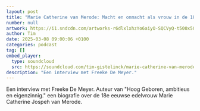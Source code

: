 ```yaml
---
layout: post
title: "Marie Catherine van Merode: Macht en onmacht als vrouw in de 18e eeuw"
number: null
artwork: https://i1.sndcdn.com/artworks-r6dlxlxhzYo6aiyO-SQCVyQ-t500x500.jpg
author: Tim
date: 2025-03-08 09:00:06 +0100
categories: podcast
tag: []
embed_player:
  type: soundcloud
  src: https://soundcloud.com/tim-gistelinck/marie-catherine-van-merode-macht-en-onmacht-als-vrouw-in-de-18e-eeuw
description: "Een interview met Freeke De Meyer."
---
```

Een interview met Freeke De Meyer. Auteur van "Hoog Geboren, ambitieus en eigenzinnig." een biografie over de 18e eeuwse edelvrouw Marie Catherine Jospeh van Merode.